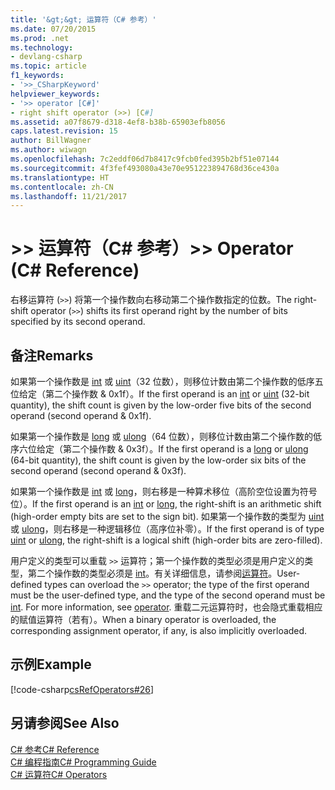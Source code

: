 ```yaml
---
title: '&gt;&gt; 运算符（C# 参考）'
ms.date: 07/20/2015
ms.prod: .net
ms.technology:
- devlang-csharp
ms.topic: article
f1_keywords:
- '>>_CSharpKeyword'
helpviewer_keywords:
- '>> operator [C#]'
- right shift operator (>>) [C#]
ms.assetid: a07f8679-d318-4ef8-b38b-65903efb8056
caps.latest.revision: 15
author: BillWagner
ms.author: wiwagn
ms.openlocfilehash: 7c2eddf06d7b8417c9fcb0fed395b2bf51e07144
ms.sourcegitcommit: 4f3fef493080a43e70e951223894768d36ce430a
ms.translationtype: HT
ms.contentlocale: zh-CN
ms.lasthandoff: 11/21/2017
---
```

# <a name="gtgt-operator-c-reference"></a><span data-ttu-id="5a69e-102">&gt;&gt; 运算符（C# 参考）</span><span class="sxs-lookup"><span data-stu-id="5a69e-102">&gt;&gt; Operator (C# Reference)</span></span>
<span data-ttu-id="5a69e-103">右移运算符 (`>>`) 将第一个操作数向右移动第二个操作数指定的位数。</span><span class="sxs-lookup"><span data-stu-id="5a69e-103">The right-shift operator (`>>`) shifts its first operand right by the number of bits specified by its second operand.</span></span>  
  
## <a name="remarks"></a><span data-ttu-id="5a69e-104">备注</span><span class="sxs-lookup"><span data-stu-id="5a69e-104">Remarks</span></span>  
 <span data-ttu-id="5a69e-105">如果第一个操作数是 [int](../../../csharp/language-reference/keywords/int.md) 或 [uint](../../../csharp/language-reference/keywords/uint.md)（32 位数），则移位计数由第二个操作数的低序五位给定（第二个操作数 & 0x1f）。</span><span class="sxs-lookup"><span data-stu-id="5a69e-105">If the first operand is an [int](../../../csharp/language-reference/keywords/int.md) or [uint](../../../csharp/language-reference/keywords/uint.md) (32-bit quantity), the shift count is given by the low-order five bits of the second operand (second operand & 0x1f).</span></span>  
  
 <span data-ttu-id="5a69e-106">如果第一个操作数是 [long](../../../csharp/language-reference/keywords/long.md) 或 [ulong](../../../csharp/language-reference/keywords/ulong.md)（64 位数），则移位计数由第二个操作数的低序六位给定（第二个操作数 & 0x3f）。</span><span class="sxs-lookup"><span data-stu-id="5a69e-106">If the first operand is a [long](../../../csharp/language-reference/keywords/long.md) or [ulong](../../../csharp/language-reference/keywords/ulong.md) (64-bit quantity), the shift count is given by the low-order six bits of the second operand (second operand & 0x3f).</span></span>  
  
 <span data-ttu-id="5a69e-107">如果第一个操作数是 [int](../../../csharp/language-reference/keywords/int.md) 或 [long](../../../csharp/language-reference/keywords/long.md)，则右移是一种算术移位（高阶空位设置为符号位）。</span><span class="sxs-lookup"><span data-stu-id="5a69e-107">If the first operand is an [int](../../../csharp/language-reference/keywords/int.md) or [long](../../../csharp/language-reference/keywords/long.md), the right-shift is an arithmetic shift (high-order empty bits are set to the sign bit).</span></span> <span data-ttu-id="5a69e-108">如果第一个操作数的类型为 [uint](../../../csharp/language-reference/keywords/uint.md) 或 [ulong](../../../csharp/language-reference/keywords/ulong.md)，则右移是一种逻辑移位（高序位补零）。</span><span class="sxs-lookup"><span data-stu-id="5a69e-108">If the first operand is of type [uint](../../../csharp/language-reference/keywords/uint.md) or [ulong](../../../csharp/language-reference/keywords/ulong.md), the right-shift is a logical shift (high-order bits are zero-filled).</span></span>  
  
 <span data-ttu-id="5a69e-109">用户定义的类型可以重载 `>>` 运算符；第一个操作数的类型必须是用户定义的类型，第二个操作数的类型必须是 [int](../../../csharp/language-reference/keywords/int.md)。有关详细信息，请参阅[运算符](../../../csharp/language-reference/keywords/operator.md)。</span><span class="sxs-lookup"><span data-stu-id="5a69e-109">User-defined types can overload the `>>` operator; the type of the first operand must be the user-defined type, and the type of the second operand must be [int](../../../csharp/language-reference/keywords/int.md). For more information, see [operator](../../../csharp/language-reference/keywords/operator.md).</span></span> <span data-ttu-id="5a69e-110">重载二元运算符时，也会隐式重载相应的赋值运算符（若有）。</span><span class="sxs-lookup"><span data-stu-id="5a69e-110">When a binary operator is overloaded, the corresponding assignment operator, if any, is also implicitly overloaded.</span></span>  
  
## <a name="example"></a><span data-ttu-id="5a69e-111">示例</span><span class="sxs-lookup"><span data-stu-id="5a69e-111">Example</span></span>  
 [!code-csharp[csRefOperators#26](../../../csharp/language-reference/operators/codesnippet/CSharp/right-shift-operator_1.cs)]  
  
## <a name="see-also"></a><span data-ttu-id="5a69e-112">另请参阅</span><span class="sxs-lookup"><span data-stu-id="5a69e-112">See Also</span></span>  
 [<span data-ttu-id="5a69e-113">C# 参考</span><span class="sxs-lookup"><span data-stu-id="5a69e-113">C# Reference</span></span>](../../../csharp/language-reference/index.md)  
 [<span data-ttu-id="5a69e-114">C# 编程指南</span><span class="sxs-lookup"><span data-stu-id="5a69e-114">C# Programming Guide</span></span>](../../../csharp/programming-guide/index.md)  
 [<span data-ttu-id="5a69e-115">C# 运算符</span><span class="sxs-lookup"><span data-stu-id="5a69e-115">C# Operators</span></span>](../../../csharp/language-reference/operators/index.md)
